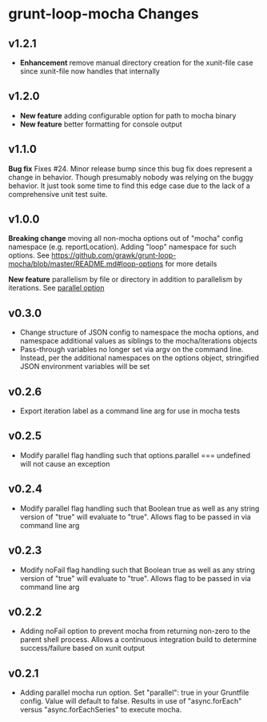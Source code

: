 # grunt-loop-mocha Changes

## v1.2.1

* **Enhancement** remove manual directory creation for the xunit-file case since xunit-file now handles that internally

## v1.2.0

* **New feature** adding configurable option for path to mocha binary
* **New feature** better formatting for console output

## v1.1.0

**Bug fix** Fixes #24. Minor release bump since this bug fix does represent a change in behavior. Though presumably nobody was relying
on the buggy behavior. It just took some time to find this edge case due to the lack of a comprehensive unit test suite.

## v1.0.0

**Breaking change** moving all non-mocha options out of "mocha" config namespace (e.g. reportLocation). Adding "loop" namespace for such options.
See https://github.com/grawk/grunt-loop-mocha/blob/master/README.md#loop-options for more details

**New feature** parallelism by file or directory in addition to parallelism by iterations. See [parallel option](https://github.com/grawk/grunt-loop-mocha/blob/1.0.development/README.md#loop-options)

## v0.3.0

* Change structure of JSON config to namespace the mocha options, and namespace additional values as siblings to the mocha/iterations objects
* Pass-through variables no longer set via argv on the command line. Instead, per the additional namespaces on the options object, stringified JSON environment variables will be set

## v0.2.6

* Export iteration label as a command line arg for use in mocha tests

## v0.2.5

* Modify parallel flag handling such that options.parallel === undefined will not cause an exception

## v0.2.4

* Modify parallel flag handling such that Boolean true as well as any string version of "true" will evaluate to "true". Allows flag to be passed in via command line arg

## v0.2.3

* Modify noFail flag handling such that Boolean true as well as any string version of "true" will evaluate to "true". Allows flag to be passed in via command line arg

## v0.2.2

* Adding noFail option to prevent mocha from returning non-zero to the parent shell process. Allows a continuous integration build to determine success/failure based on xunit output

## v0.2.1

* Adding parallel mocha run option. Set "parallel": true in your Gruntfile config. Value will default to false. Results in use of "async.forEach" versus "async.forEachSeries" to execute mocha.